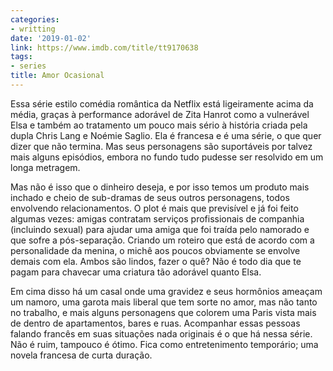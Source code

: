 ```yaml
---
categories:
- writting
date: '2019-01-02'
link: https://www.imdb.com/title/tt9170638
tags:
- series
title: Amor Ocasional
---
```


Essa série estilo comédia romântica da Netflix está ligeiramente acima da média, graças à performance adorável de Zita Hanrot como a vulnerável Elsa e também ao tratamento um pouco mais sério à história criada pela dupla Chris Lang e Noémie Saglio. Ela é francesa e é uma série, o que quer dizer que não termina. Mas seus personagens são suportáveis por talvez mais alguns episódios, embora no fundo tudo pudesse ser resolvido em um longa metragem.

Mas não é isso que o dinheiro deseja, e por isso temos um produto mais inchado e cheio de sub-dramas de seus outros personagens, todos envolvendo relacionamentos. O plot é mais que previsível e já foi feito algumas vezes: amigas contratam serviços profissionais de companhia (incluindo sexual) para ajudar uma amiga que foi traída pelo namorado e que sofre a pós-separação. Criando um roteiro que está de acordo com a personalidade da menina, o michê aos poucos obviamente se envolve demais com ela. Ambos são lindos, fazer o quê? Não é todo dia que te pagam para chavecar uma criatura tão adorável quanto Elsa.

Em cima disso há um casal onde uma gravidez e seus hormônios ameaçam um namoro, uma garota mais liberal que tem sorte no amor, mas não tanto no trabalho, e mais alguns personagens que colorem uma Paris vista mais de dentro de apartamentos, bares e ruas. Acompanhar essas pessoas falando francês em suas situações nada originais é o que há nessa série. Não é ruim, tampouco é ótimo. Fica como entretenimento temporário; uma novela francesa de curta duração.

